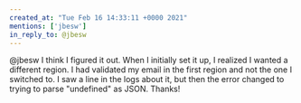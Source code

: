 ```yaml
---
created_at: "Tue Feb 16 14:33:11 +0000 2021"
mentions: ['jbesw']
in_reply_to: @jbesw
---
```


@jbesw I think I figured it out. When I initially set it up, I realized I wanted a different region. I had validated my email in the first region and not the one I switched to. I saw a line in the logs about it, but then the error changed to trying to parse "undefined" as JSON.  Thanks!